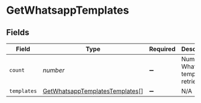 # GetWhatsappTemplates


## Fields

| Field                                                                                   | Type                                                                                    | Required                                                                                | Description                                                                             | Example                                                                                 |
| --------------------------------------------------------------------------------------- | --------------------------------------------------------------------------------------- | --------------------------------------------------------------------------------------- | --------------------------------------------------------------------------------------- | --------------------------------------------------------------------------------------- |
| `count`                                                                                 | *number*                                                                                | :heavy_minus_sign:                                                                      | Number of WhatsApp templates retrieved                                                  | 24                                                                                      |
| `templates`                                                                             | [GetWhatsappTemplatesTemplates](../../models/shared/getwhatsapptemplatestemplates.md)[] | :heavy_minus_sign:                                                                      | N/A                                                                                     |                                                                                         |